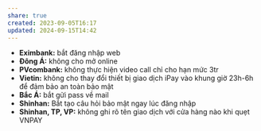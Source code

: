 ```yaml
---
share: true
created: 2023-09-05T16:17
updated: 2024-09-15T14:42
---
```

- **Eximbank:** bắt đăng nhập web
- **Đông Á:** không cho mở online
- **PVcombank:** không thực hiện video call chỉ cho hạn mức 3tr
- **Vietin:** không cho thay đổi thiết bị giao dịch iPay vào khung giờ 23h-6h để đảm bảo an toàn bảo mật
- **Bắc Á:** bắt gửi pass về mail
- **Shinhan:** Bắt tạo câu hỏi bảo mật ngay lúc đăng nhập
- **Shinhan, TP, VP:** không ghi rõ tên giao dịch với cửa hàng nào khi quẹt VNPAY
